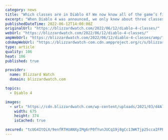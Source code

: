 ```yaml
---
category: news
title: "Which classes are in Diablo 4? We now know all of the game’s five classes"
excerpt: "When Diablo 4 was announced, we only knew about three classes: Sorceress, Druid, and Barbarian. Then we learned about the return of the Rogue, last seen in ..."
publishedDateTime: 2022-06-12T14:00:00Z
originalUrl: "https://blizzardwatch.com/2022/06/12/diablo-4-classes/"
webUrl: "https://blizzardwatch.com/2022/06/12/diablo-4-classes/"
ampWebUrl: "https://blizzardwatch.com/2022/06/12/diablo-4-classes/amp/"
cdnAmpWebUrl: "https://blizzardwatch-com.cdn.ampproject.org/c/s/blizzardwatch.com/2022/06/12/diablo-4-classes/amp/"
type: article
quality: 106
heat: 106
published: true

provider:
  name: Blizzard Watch
  domain: blizzardwatch.com

topics:
  - Diablo 4

images:
  - url: "https://cdn.blizzardwatch.com/wp-content/uploads/2021/03/d4AllClasses.png"
    width: 675
    height: 374
    isCached: true

secured: "tcUG4ItQiX/9enfRTHUANXyIMg6rP0fYunJUCq19j8gCc13WKTjp25ccaIFPP6KlW/WcEayk6yTvgh4wAh+bsPd4LRqurrVNu4n6JjwV7m+tCmjg4z3pkl9a4zkaEcitXJa81Q5zMuW8pmx3t2PdWN34GOFr7tD93EvYtmmsvRV9d64FTOHuMzF4aB0kex6QiRFkBcDqK9PqTxLf4qrhdY6t4x8BY/NrUJXAXfy1rqAtN3vb/97rMCvMiWwLXmluIplIVnMfgAUW6XpbnfLgjbLIMSlITSY2RjG2MPbBuVCJ35mxRBkEkO7W3FLUD9wj6WgzPvrOPSWYbCh9V5h0lSvtBOFWQGY1sG0+TcZGk9U=;vofJMk72u1QJbLYXV6IhsQ=="
---
```


